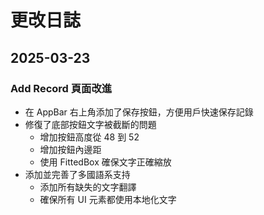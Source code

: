 # 更改日誌

## 2025-03-23

### Add Record 頁面改進

- 在 AppBar 右上角添加了保存按鈕，方便用戶快速保存記錄
- 修復了底部按鈕文字被截斷的問題
  - 增加按鈕高度從 48 到 52
  - 增加按鈕內邊距
  - 使用 FittedBox 確保文字正確縮放
- 添加並完善了多國語系支持
  - 添加所有缺失的文字翻譯
  - 確保所有 UI 元素都使用本地化文字
